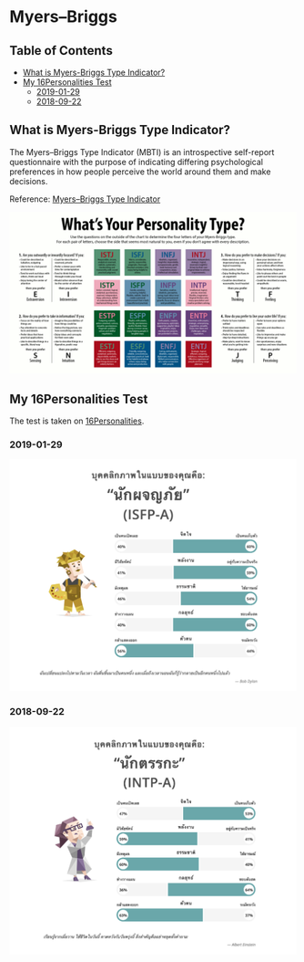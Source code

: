 # Myers–Briggs

## Table of Contents

-   [What is Myers-Briggs Type Indicator?](#what-is-myers-briggs-type-indicator?)
-   [My 16Personalities Test](#my-16personalities-test)
    -   [2019-01-29](#2019-01-29)
    -   [2018-09-22](#2018-09-22)

## What is Myers-Briggs Type Indicator?

The Myers–Briggs Type Indicator (MBTI) is an introspective self-report questionnaire with the purpose of indicating differing psychological preferences in how people perceive the world around them and make decisions.

Reference: [Myers–Briggs Type Indicator](https://en.wikipedia.org/wiki/Myers%E2%80%93Briggs_Type_Indicator)

![Myers-Briggs](../content/myers-briggs/MyersBriggsTypes.png)

## My 16Personalities Test

The test is taken on [16Personalities](https://www.16personalities.com/).

### 2019-01-29

![2019-01-29](../content/myers-briggs/16personalities/2019-01-29.png)

### 2018-09-22

![2018-09-22](../content/myers-briggs/16personalities/2018-09-22.png)
